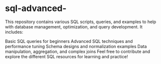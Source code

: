 # sql-advanced-

This repository contains various SQL scripts, queries, and examples to help with database management, optimization, and query development. It includes:

Basic SQL queries for beginners
Advanced SQL techniques and performance tuning
Schema designs and normalization examples
Data manipulation, aggregation, and complex joins
Feel free to contribute and explore the different SQL resources for learning and practice!
